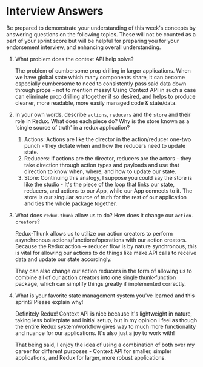 # Interview Answers
Be prepared to demonstrate your understanding of this week's concepts by answering questions on the following topics. These will not be counted as a part of your sprint score but will be helpful for preparing you for your endorsement interview, and enhancing overall understanding.

1. What problem does the context API help solve?

    The problem of cumbersome prop drilling in larger applications. When we have global state which many components share, it can become especially cumbersome to need to consistently pass said data down through props - not to mention messy! Using Context API in such a case can eliminate prop drilling altogether if so desired, and helps to produce cleaner, more readable, more easily managed code & state/data.

2. In your own words, describe `actions`, `reducers` and the `store` and their role in Redux. What does each piece do? Why is the store known as a 'single source of truth' in a redux application?

    1. Actions: Actions are like the director in the action/reducer one-two punch - they dictate when and how the reducers need to update state.
    2. Reducers: If actions are the director, reducers are the actors - they take direction through action types and payloads and use that direction to know when, where, and how to update our state.
    3. Store: Continuing this analogy, I suppose you could say the store is like the studio - It's the piece of the loop that links our state, reducers, and actions to our App, while our App connects to it. The store is our singular source of truth for the rest of our application and ties the whole package together.

3. What does `redux-thunk` allow us to do? How does it change our `action-creators`?

    Redux-Thunk allows us to utilize our action creators to perform asynchronous actions/functions/operations with our action creators. Because the Redux action -> reducer flow is by nature synchronous, this is vital for allowing our actions to do things like make API calls to receive data and update our state accordingly.

    They can also change our action reducers in the form of allowing us to combine all of our action creators into one single thunk-function package, which can simplify things greatly if implemented correctly.

4. What is your favorite state management system you've learned and this sprint? Please explain why!

    Definitely Redux! Context API is nice because it's lightweight in nature, taking less boilerplate and initial setup, but in my opinion I feel as though the entire Redux system/workflow gives way to much more functionality and nuance for our applications. It's also just a joy to work with!

    That being said, I enjoy the idea of using a combination of both over my career for different purposes - Context API for smaller, simpler applications, and Redux for larger, more robust applications.